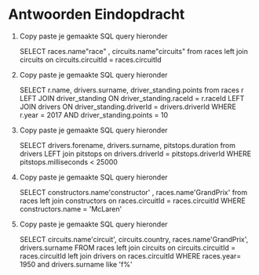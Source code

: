 # Antwoorden Eindopdracht

1. Copy paste je gemaakte SQL query hieronder

   SELECT races.name"race" , circuits.name"circuits" from races left join circuits on circuits.circuitId = races.circuitId
   
2. Copy paste je gemaakte SQL query hieronder

   SELECT r.name, drivers.surname, driver_standing.points from races r LEFT JOIN driver_standing ON driver_standing.raceId = r.raceId LEFT JOIN drivers ON driver_standing.driverId = drivers.driverId WHERE r.year = 2017 AND driver_standing.points = 10

3. Copy paste je gemaakte SQL query hieronder

   SELECT drivers.forename, drivers.surname, pitstops.duration from drivers LEFT join pitstops on drivers.driverId = pitstops.driverId WHERE pitstops.milliseconds < 25000

4. Copy paste je gemaakte SQL query hieronder

   SELECT constructors.name'constructor' , races.name'GrandPrix' from races left join constructors on races.circuitId = races.circuitId WHERE constructors.name = 'McLaren'

5. Copy paste je gemaakte SQL query hieronder

   SELECT circuits.name'circuit', circuits.country, races.name'GrandPrix', drivers.surname FROM races left join circuits on circuits.circuitId = races.circuitId left join drivers on races.circuitId WHERE races.year= 1950 and drivers.surname like 'f%'
